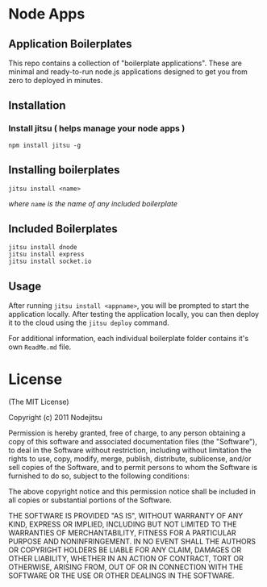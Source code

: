 # Node Apps

## Application Boilerplates

This repo contains a collection of "boilerplate applications". These are  minimal and ready-to-run node.js applications designed to get you from zero to deployed in minutes.

## Installation

### Install jitsu ( helps manage your node apps )

    npm install jitsu -g

## Installing boilerplates

    jitsu install <name>

*where `name` is the name of any included boilerplate*

## Included Boilerplates

```
jitsu install dnode
jitsu install express
jitsu install socket.io

```

## Usage

After running `jitsu install <appname>`, you will be prompted to start the application locally. After testing the application locally, you can then deploy it to the cloud using the `jitsu deploy` command.

For additional information, each individual boilerplate folder contains it's own `ReadMe.md` file.

# License

(The MIT License)

Copyright (c) 2011 Nodejitsu

Permission is hereby granted, free of charge, to any person obtaining a copy of this software and associated documentation files (the "Software"), to deal in the Software without restriction, including without limitation the rights to use, copy, modify, merge, publish, distribute, sublicense, and/or sell copies of the Software, and to permit persons to whom the Software is furnished to do so, subject to the following conditions:

The above copyright notice and this permission notice shall be included in all copies or substantial portions of the Software.

THE SOFTWARE IS PROVIDED "AS IS", WITHOUT WARRANTY OF ANY KIND, EXPRESS OR IMPLIED, INCLUDING BUT NOT LIMITED TO THE WARRANTIES OF MERCHANTABILITY, FITNESS FOR A PARTICULAR PURPOSE AND NONINFRINGEMENT. IN NO EVENT SHALL THE AUTHORS OR COPYRIGHT HOLDERS BE LIABLE FOR ANY CLAIM, DAMAGES OR OTHER LIABILITY, WHETHER IN AN ACTION OF CONTRACT, TORT OR OTHERWISE, ARISING FROM, OUT OF OR IN CONNECTION WITH THE SOFTWARE OR THE USE OR OTHER DEALINGS IN THE SOFTWARE.
